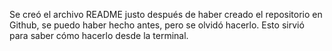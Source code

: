 Se creó el archivo README justo después de haber creado el repositorio en Github, se puedo haber hecho antes, pero se olvidó hacerlo. Esto sirvió para saber cómo hacerlo desde la terminal.
